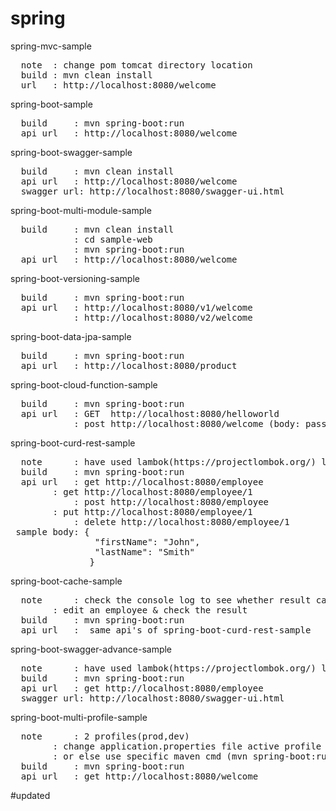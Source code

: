 # spring


<h>spring-mvc-sample</h>
<pre>
  note  : change pom tomcat directory location
  build : mvn clean install
  url   : http://localhost:8080/welcome
</pre>
 
 
<h>spring-boot-sample</h>
<pre>
  build     : mvn spring-boot:run
  api url   : http://localhost:8080/welcome
</pre>  
  
<h>spring-boot-swagger-sample</h>
<pre>
  build     : mvn clean install
  api url   : http://localhost:8080/welcome
  swagger url: http://localhost:8080/swagger-ui.html
</pre>
  
<h>spring-boot-multi-module-sample</h>
<pre>
  build     : mvn clean install
            : cd sample-web
            : mvn spring-boot:run
  api url   : http://localhost:8080/welcome  
</pre>

<h>spring-boot-versioning-sample</h>
<pre>
  build     : mvn spring-boot:run
  api url   : http://localhost:8080/v1/welcome 
            : http://localhost:8080/v2/welcome 
</pre>

<h>spring-boot-data-jpa-sample</h>
<pre>
  build     : mvn spring-boot:run
  api url   : http://localhost:8080/product
</pre>

<h>spring-boot-cloud-function-sample</h>
<pre>
  build     : mvn spring-boot:run
  api url   : GET  http://localhost:8080/helloworld 
            : post http://localhost:8080/welcome (body: pass any text)
</pre>

<h>spring-boot-curd-rest-sample</h>
<pre>
  note      : have used lambok(https://projectlombok.org/) library, install IDE addon
  build     : mvn spring-boot:run
  api url   : get http://localhost:8080/employee
	    : get http://localhost:8080/employee/1
            : post http://localhost:8080/employee
	    : put http://localhost:8080/employee/1
            : delete http://localhost:8080/employee/1
 sample body: {
                "firstName": "John",
                "lastName": "Smith"
               }                   
</pre>

<h>spring-boot-cache-sample</h>
<pre>
  note      : check the console log to see whether result came from cache or not
  	    : edit an employee & check the result	
  build     : mvn spring-boot:run
  api url   :  same api's of spring-boot-curd-rest-sample             
</pre>


<h>spring-boot-swagger-advance-sample</h>
<pre>
  note      : have used lambok(https://projectlombok.org/) library, install IDE addon
  build     : mvn spring-boot:run
  api url   : get http://localhost:8080/employee
  swagger url: http://localhost:8080/swagger-ui.html            
</pre>

<h>spring-boot-multi-profile-sample</h>
<pre>
  note      : 2 profiles(prod,dev)
  	    : change application.properties file active profile to 'dev' or 'prod'
	    : or else use specific maven cmd (mvn spring-boot:run -Drun.profiles=prod/mvn spring-boot:run -Drun.profiles=dev)
  build     : mvn spring-boot:run
  api url   : get http://localhost:8080/welcome     
</pre>

  
#updated
